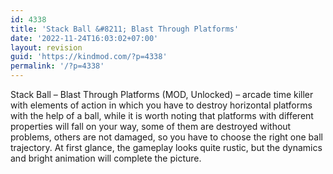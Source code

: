 ```yaml
---
id: 4338
title: 'Stack Ball &#8211; Blast Through Platforms'
date: '2022-11-24T16:03:02+07:00'
layout: revision
guid: 'https://kindmod.com/?p=4338'
permalink: '/?p=4338'
---
```


Stack Ball – Blast Through Platforms (MOD, Unlocked) – arcade time killer with elements of action in which you have to destroy horizontal platforms with the help of a ball, while it is worth noting that platforms with different properties will fall on your way, some of them are destroyed without problems, others are not damaged, so you have to choose the right one ball trajectory. At first glance, the gameplay looks quite rustic, but the dynamics and bright animation will complete the picture.
